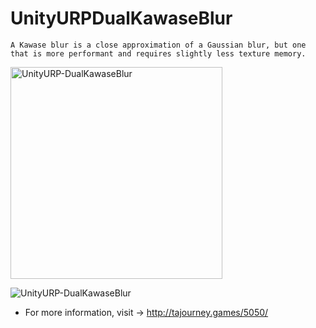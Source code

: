 # UnityURPDualKawaseBlur
    A Kawase blur is a close approximation of a Gaussian blur, but one that is more performant and requires slightly less texture memory. 

<img width="339" alt="UnityURP-DualKawaseBlur" src="https://user-images.githubusercontent.com/89976115/150179462-a4e5367d-fa1e-4fcb-b241-f7aa868ca722.png">

![UnityURP-DualKawaseBlur](https://user-images.githubusercontent.com/89976115/150178636-bab4997c-1c3f-4ee0-b78f-9832e7b9fac5.gif)
- For more information, visit -> http://tajourney.games/5050/
